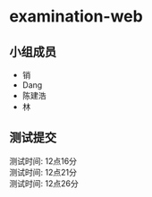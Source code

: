 # examination-web

## 小组成员
* 销
* Dang
* 陈建浩
* 林



## 测试提交

测试时间: 12点16分  
测试时间: 12点21分  
测试时间: 12点26分  
